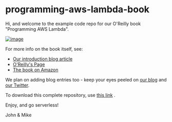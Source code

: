 # programming-aws-lambda-book

Hi, and welcome to the example code repo for our O'Reilly book "Programming AWS Lambda".

[![image](https://blog.symphonia.io/posts/2020-04-01_programming_aws_lambda_book/images/1.png)](https://blog.symphonia.io/posts/2020-04-01_programming_aws_lambda_book)

For more info on the book itself, see:

* [Our introduction blog article](https://blog.symphonia.io/posts/2020-04-01_programming_aws_lambda_book)
* [O'Reilly's Page](http://shop.oreilly.com/product/0636920178101.do)
* [The book on Amazon](https://www.amazon.com/Programming-AWS-Lambda-Serverless-Applications/dp/149204105X)

We plan on adding blog entries too - keep your eyes peeled on [our blog](https://blog.symphonia.io/) and [our Twitter](https://twitter.com/symphoniacloud).

To download this complete repository, use [this link](https://github.com/symphoniacloud/programming-aws-lambda-book/archive/master.zip) .

Enjoy, and go serverless!

John & Mike
